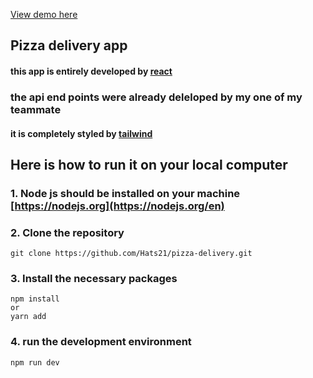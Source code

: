 [View demo here](https://pizadelivery.netlify.app)

## Pizza delivery app

#### this app is entirely developed by [react](https://react.dev/)

### the api end points were already deleloped by my one of my teammate

#### it is completely styled by [tailwind](https://v2.tailwindcss.com)


## Here is how to run it on your local computer

### 1. Node js should be installed on your machine [https://nodejs.org](https://nodejs.org/en)


### 2. Clone the repository
```
git clone https://github.com/Hats21/pizza-delivery.git

```

### 3. Install the necessary packages

```
npm install
or
yarn add

```

### 4. run the development environment
```
npm run dev

```